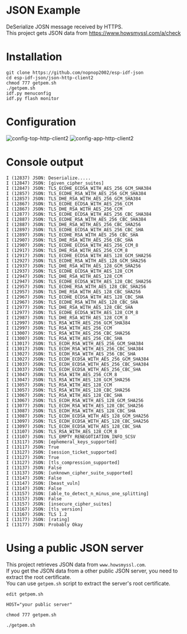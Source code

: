 # JSON Example

DeSerialize JOSN message received by HTTPS.   
This project gets JSON data from https://www.howsmyssl.com/a/check   

# Installation

```
git clone https://github.com/nopnop2002/esp-idf-json
cd esp-idf-json/json-http-client2
chmod 777 getpem.sh
./getpem.sh
idf.py menuconfig
idf.py flash monitor
```

# Configuration
![config-top-http-client2](https://github.com/nopnop2002/esp-idf-json/assets/6020549/cfa5b64c-1b02-4161-a32f-0502f6fc0bb6)
![config-app-http-client2](https://github.com/nopnop2002/esp-idf-json/assets/6020549/b5498612-afc9-4350-ba52-eb6d272cdac5)

# Console output   
```
I (12837) JSON: Deserialize.....
I (12847) JSON: [given_cipher_suites]
I (12847) JSON: TLS_ECDHE_ECDSA_WITH_AES_256_GCM_SHA384
I (12857) JSON: TLS_ECDHE_RSA_WITH_AES_256_GCM_SHA384
I (12857) JSON: TLS_DHE_RSA_WITH_AES_256_GCM_SHA384
I (12867) JSON: TLS_ECDHE_ECDSA_WITH_AES_256_CCM
I (12867) JSON: TLS_DHE_RSA_WITH_AES_256_CCM
I (12877) JSON: TLS_ECDHE_ECDSA_WITH_AES_256_CBC_SHA384
I (12887) JSON: TLS_ECDHE_RSA_WITH_AES_256_CBC_SHA384
I (12887) JSON: TLS_DHE_RSA_WITH_AES_256_CBC_SHA256
I (12897) JSON: TLS_ECDHE_ECDSA_WITH_AES_256_CBC_SHA
I (12897) JSON: TLS_ECDHE_RSA_WITH_AES_256_CBC_SHA
I (12907) JSON: TLS_DHE_RSA_WITH_AES_256_CBC_SHA
I (12907) JSON: TLS_ECDHE_ECDSA_WITH_AES_256_CCM_8
I (12917) JSON: TLS_DHE_RSA_WITH_AES_256_CCM_8
I (12917) JSON: TLS_ECDHE_ECDSA_WITH_AES_128_GCM_SHA256
I (12927) JSON: TLS_ECDHE_RSA_WITH_AES_128_GCM_SHA256
I (12937) JSON: TLS_DHE_RSA_WITH_AES_128_GCM_SHA256
I (12937) JSON: TLS_ECDHE_ECDSA_WITH_AES_128_CCM
I (12947) JSON: TLS_DHE_RSA_WITH_AES_128_CCM
I (12947) JSON: TLS_ECDHE_ECDSA_WITH_AES_128_CBC_SHA256
I (12957) JSON: TLS_ECDHE_RSA_WITH_AES_128_CBC_SHA256
I (12957) JSON: TLS_DHE_RSA_WITH_AES_128_CBC_SHA256
I (12967) JSON: TLS_ECDHE_ECDSA_WITH_AES_128_CBC_SHA
I (12967) JSON: TLS_ECDHE_RSA_WITH_AES_128_CBC_SHA
I (12977) JSON: TLS_DHE_RSA_WITH_AES_128_CBC_SHA
I (12977) JSON: TLS_ECDHE_ECDSA_WITH_AES_128_CCM_8
I (12987) JSON: TLS_DHE_RSA_WITH_AES_128_CCM_8
I (12997) JSON: TLS_RSA_WITH_AES_256_GCM_SHA384
I (12997) JSON: TLS_RSA_WITH_AES_256_CCM
I (13007) JSON: TLS_RSA_WITH_AES_256_CBC_SHA256
I (13007) JSON: TLS_RSA_WITH_AES_256_CBC_SHA
I (13017) JSON: TLS_ECDH_RSA_WITH_AES_256_GCM_SHA384
I (13017) JSON: TLS_ECDH_RSA_WITH_AES_256_CBC_SHA384
I (13027) JSON: TLS_ECDH_RSA_WITH_AES_256_CBC_SHA
I (13027) JSON: TLS_ECDH_ECDSA_WITH_AES_256_GCM_SHA384
I (13037) JSON: TLS_ECDH_ECDSA_WITH_AES_256_CBC_SHA384
I (13037) JSON: TLS_ECDH_ECDSA_WITH_AES_256_CBC_SHA
I (13047) JSON: TLS_RSA_WITH_AES_256_CCM_8
I (13047) JSON: TLS_RSA_WITH_AES_128_GCM_SHA256
I (13057) JSON: TLS_RSA_WITH_AES_128_CCM
I (13057) JSON: TLS_RSA_WITH_AES_128_CBC_SHA256
I (13067) JSON: TLS_RSA_WITH_AES_128_CBC_SHA
I (13067) JSON: TLS_ECDH_RSA_WITH_AES_128_GCM_SHA256
I (13077) JSON: TLS_ECDH_RSA_WITH_AES_128_CBC_SHA256
I (13087) JSON: TLS_ECDH_RSA_WITH_AES_128_CBC_SHA
I (13087) JSON: TLS_ECDH_ECDSA_WITH_AES_128_GCM_SHA256
I (13097) JSON: TLS_ECDH_ECDSA_WITH_AES_128_CBC_SHA256
I (13097) JSON: TLS_ECDH_ECDSA_WITH_AES_128_CBC_SHA
I (13107) JSON: TLS_RSA_WITH_AES_128_CCM_8
I (13107) JSON: TLS_EMPTY_RENEGOTIATION_INFO_SCSV
I (13117) JSON: [ephemeral_keys_supported]
I (13117) JSON: True
I (13127) JSON: [session_ticket_supported]
I (13127) JSON: True
I (13127) JSON: [tls_compression_supported]
I (13137) JSON: False
I (13137) JSON: [unknown_cipher_suite_supported]
I (13147) JSON: False
I (13147) JSON: [beast_vuln]
I (13147) JSON: False
I (13157) JSON: [able_to_detect_n_minus_one_splitting]
I (13157) JSON: False
I (13157) JSON: [insecure_cipher_suites]
I (13167) JSON: [tls_version]
I (13167) JSON: TLS 1.2
I (13177) JSON: [rating]
I (13177) JSON: Probably Okay
```

# Using a public JSON server   
This project retrieves JSON data from ```www.howsmyssl.com```.   
If you get the JSON data from a other public JSON server, you need to extract the root certificate.   
You can use ```getpem.sh``` script to extract the server's root certificate.   
```
edit getpem.sh

HOST="your public server"

chmod 777 getpem.sh

./getpem.sh
```
